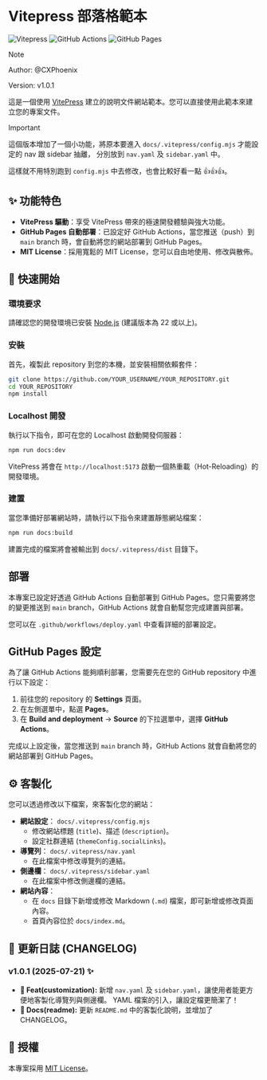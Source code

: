 # Vitepress 部落格範本

![Vitepress](https://img.shields.io/badge/Vitepress-v1.6.3-646CFF?logo=vite&logoColor=fff&labelColor=8A2BE2)
![GitHub Actions](https://img.shields.io/badge/GitHub_Actions-2088FF?logo=github-actions&logoColor=white)
![GitHub Pages](https://img.shields.io/badge/Template_v1.0.0-9fa?logo=github&logoColor=white&label=Github%20Pages&labelColor=121013)

> [!NOTE]
> Author: @CXPhoenix
>
> Version: v1.0.1

這是一個使用 [VitePress](https://vitepress.dev/) 建立的說明文件網站範本。您可以直接使用此範本來建立您的專案文件。

> [!IMPORTANT]
> 這個版本增加了一個小功能，將原本要進入 `docs/.vitepress/config.mjs` 才能設定的 nav 跟 sidebar 抽離，
> 分別放到 `nav.yaml` 及 `sidebar.yaml` 中。
>
> 這樣就不用特別跑到 `config.mjs` 中去修改，也會比較好看一點 👍👍👍。

## ✨ 功能特色

*   **VitePress 驅動**：享受 VitePress 帶來的極速開發體驗與強大功能。
*   **GitHub Pages 自動部署**：已設定好 GitHub Actions，當您推送（push）到 `main` branch 時，會自動將您的網站部署到 GitHub Pages。
*   **MIT License**：採用寬鬆的 MIT License，您可以自由地使用、修改與散佈。

## 🚀 快速開始

### 環境要求

請確認您的開發環境已安裝 [Node.js](https://nodejs.org/) (建議版本為 22 或以上)。

### 安裝

首先，複製此 repository 到您的本機，並安裝相關依賴套件：

```bash
git clone https://github.com/YOUR_USERNAME/YOUR_REPOSITORY.git
cd YOUR_REPOSITORY
npm install
```

### Localhost 開發

執行以下指令，即可在您的 Localhost 啟動開發伺服器：

```bash
npm run docs:dev
```

VitePress 將會在 `http://localhost:5173` 啟動一個熱重載（Hot-Reloading）的開發環境。

### 建置

當您準備好部署網站時，請執行以下指令來建置靜態網站檔案：

```bash
npm run docs:build
```

建置完成的檔案將會被輸出到 `docs/.vitepress/dist` 目錄下。

## 部署

本專案已設定好透過 GitHub Actions 自動部署到 GitHub Pages。您只需要將您的變更推送到 `main` branch，GitHub Actions 就會自動幫您完成建置與部署。

您可以在 `.github/workflows/deploy.yaml` 中查看詳細的部署設定。

## GitHub Pages 設定

為了讓 GitHub Actions 能夠順利部署，您需要先在您的 GitHub repository 中進行以下設定：

1.  前往您的 repository 的 **Settings** 頁面。
2.  在左側選單中，點選 **Pages**。
3.  在 **Build and deployment** -> **Source** 的下拉選單中，選擇 **GitHub Actions**。

完成以上設定後，當您推送到 `main` branch 時，GitHub Actions 就會自動將您的網站部署到 GitHub Pages。

## ⚙️ 客製化

您可以透過修改以下檔案，來客製化您的網站：

*   **網站設定**： `docs/.vitepress/config.mjs`
    *   修改網站標題 (`title`)、描述 (`description`)。
    *   設定社群連結 (`themeConfig.socialLinks`)。
*   **導覽列**： `docs/.vitepress/nav.yaml`
    *   在此檔案中修改導覽列的連結。
*   **側邊欄**： `docs/.vitepress/sidebar.yaml`
    *   在此檔案中修改側邊欄的連結。
*   **網站內容**：
    *   在 `docs` 目錄下新增或修改 Markdown (`.md`) 檔案，即可新增或修改頁面內容。
    *   首頁內容位於 `docs/index.md`。

## 📝 更新日誌 (CHANGELOG)

### v1.0.1 (2025-07-21) ✨

*   **🚀 Feat(customization):** 新增 `nav.yaml` 及 `sidebar.yaml`，讓使用者能更方便地客製化導覽列與側邊欄。 YAML 檔案的引入，讓設定檔更簡潔了！
*   **📝 Docs(readme):** 更新 `README.md` 中的客製化說明，並增加了 CHANGELOG。

## 📄 授權

本專案採用 [MIT License](LICENSE)。